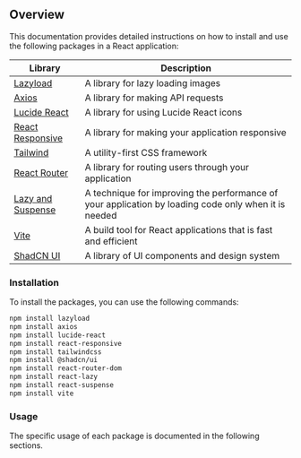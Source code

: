 ## Overview

This documentation provides detailed instructions on how to install and use the following packages in a React application:

| Library                                                | Description                        |
|--------------------------------------------------------|------------------------------------|
| [Lazyload](../client/docs/lazyload.md)                 | A library for lazy loading images  |
| [Axios](../client/docs/axios.md)                       | A library for making API requests  |
| [Lucide React](../client/docs/lucide-react.md)         | A library for using Lucide React icons |
| [React Responsive](../client/docs/react-responsive.md) | A library for making your application responsive |
| [Tailwind](../client/docs/tailwind.md)                 | A utility-first CSS framework |
| [React Router](../client/docs/react-router.md)         | A library for routing users through your application |
| [Lazy and Suspense](../client/docs/lazy-suspense.md)   | A technique for improving the performance of your application by loading code only when it is needed |
| [Vite](../client/docs/vite.md)                         | A build tool for React applications that is fast and efficient |
| [ShadCN UI](../client/docs/shadcn-ui.md)               | A library of UI components and design system |


### Installation

To install the packages, you can use the following commands:

```bash
npm install lazyload
npm install axios
npm install lucide-react
npm install react-responsive
npm install tailwindcss
npm install @shadcn/ui
npm install react-router-dom
npm install react-lazy
npm install react-suspense
npm install vite
```

### Usage

The specific usage of each package is documented in the following sections.















